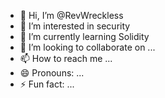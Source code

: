 - 👋 Hi, I’m @RevWreckless
- 👀 I’m interested in security
- 🌱 I’m currently learning Solidity
- 💞️ I’m looking to collaborate on ...
- 📫 How to reach me ...
- 😄 Pronouns: ...
- ⚡ Fun fact: ...

<!---
RevWreckless/RevWreckless is a ✨ special ✨ repository because its `README.md` (this file) appears on your GitHub profile.
You can click the Preview link to take a look at your changes.
--->
